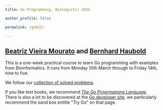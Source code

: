```yaml
---
title: Go Programming, Biologists! 2025

author_profile: false

permalink: /gob25/

---
```


## [Beatriz Vieira Mourato](https://beatrizvm.github.io/) and [Bernhard Haubold](https://www.evolbio.mpg.de/mitarbeiter/12020)
This is a one-week practical course to learn Go programming with
examples from Bioinformatics. It runs from Monday 10th March
through to Friday 14th, nine to five.

We follow our [collection of solved problems](https://owncloud.gwdg.de/index.php/s/ttOdYUDdIYIZasq).

If you like text books, we recommend [*The Go Progrmaming
Language*](https://www.gopl.io/). There is also a lot to be discovered
at the [Go developer site](https://www.gopl.io/), we particularly
recommend the sand box entitle "Try Go" on that page.
